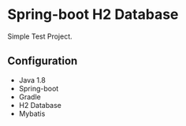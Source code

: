 # Spring-boot H2 Database

Simple Test Project.

## Configuration
   - Java 1.8
   - Spring-boot
   - Gradle
   - H2 Database
   - Mybatis


